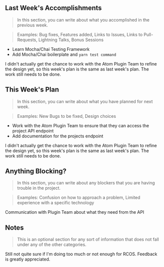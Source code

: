 ## Last Week's Accomplishments

> In this section, you can write about what you accomplished in the previous week.

> Examples:
> Bug fixes, Features added, Links to Issues, Links to Pull-Requests, Lightning Talks, Bonus Sessions

- Learn Mocha/Chai Testing Framework
- Add Mocha/Chai boilerplate and `yarn test command`

I didn't actually get the chance to work with the Atom Plugin Team to refine the design yet, so this week's plan is the same as last week's plan. The work still needs to be done.

## This Week's Plan

> In this section, you can write about what you have planned for next week.

> Examples: New Bugs to be fixed, Design choices

- Work with the Atom Plugin Team to ensure that they can access the project API endpoint
- Add documentation for the projects endpoint

I didn't actually get the chance to work with the Atom Plugin Team to refine the design yet, so this week's plan is the same as last week's plan. The work still needs to be done.

## Anything Blocking?

> In this section, you can write about any blockers that you are having trouble in the project.

> Examples: Confusion on how to approach a problem, Limited experience with a specific technology

Communication with Plugin Team about what they need from the API

## Notes

> This is an optional section for any sort of information that does not fall under any of the other categories.

Still not quite sure if I'm doing too much or not enough for RCOS. Feedback is greatly appreciated.
